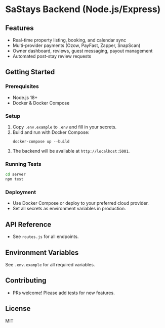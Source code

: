 # SaStays Backend (Node.js/Express)

## Features

- Real-time property listing, booking, and calendar sync
- Multi-provider payments (Ozow, PayFast, Zapper, SnapScan)
- Owner dashboard, reviews, guest messaging, payout management
- Automated post-stay review requests

## Getting Started

### Prerequisites

- Node.js 18+
- Docker & Docker Compose

### Setup

1. Copy `.env.example` to `.env` and fill in your secrets.
2. Build and run with Docker Compose:
   ```
   docker-compose up --build
   ```
3. The backend will be available at `http://localhost:5001`.

### Running Tests

```sh
cd server
npm test
```

### Deployment

- Use Docker Compose or deploy to your preferred cloud provider.
- Set all secrets as environment variables in production.

## API Reference

- See `routes.js` for all endpoints.

## Environment Variables

See `.env.example` for all required variables.

## Contributing

- PRs welcome! Please add tests for new features.

## License

MIT
